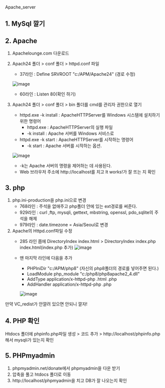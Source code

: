 Apache_server

## 1. MySql 깔기

## 2. Apache
1. Apachelounge.com 다운로드
2. Apach24 폴더 > conf 폴더 > httpd.conf 파일
   * 37라인 : Define SRVROOT "c:/APM/Apache24" (경로 수정)
     
   ![image](https://github.com/kdahun/Apache_server/assets/101082485/39304f09-9307-4855-9a5a-1d333583f1e2)

   * 60라인 : Listen 80(확인 하기)
3. Apach24 폴더 > conf 폴더 > bin 폴더를 cmd를 관리자 권한으로 열기
   * httpd.exe -k install : ApacheHTTPServer를 Windows 시스템에 설치하기 위한 명령어
       - httpd.exe : ApacheHTTPServer의 실행 파일
       - -k install : Apache 서버를 Windows 서비스로
   * httpd.exe -k start : ApacheHTTPServer를 시작하는 명령어
     - -k start : Apache 서버를 시작하는 옵션.
       
   ![image](https://github.com/kdahun/Apache_server/assets/101082485/9f1cbc24-f02c-4007-ab02-a3e30ac1ef65)

   * -k는 Apache 서버의 명령을 제어하는 데 사용된다.
   * Web 브라우저 주소에 http://localhost를 치고 It works!가 잘 뜨는 지 확인


## 3. php
1. php.ini-production을 php.ini으로 변경
   * 768라인 : 주석을 없애주고 php폴더 안에 있는 ext경로를 써준다.
   * 929라인 : curl ,ftp, mysqli, gettext, mbstring, openssl, pdo_sqlite의 주석을 해제
   * 979라인 : date.timezone = Asia/Seoul로 변경
2. Apache의 Httpd.conf파일 수정
   * 285 라인 쯤에 DirectoryIndex index.html > DirectoryIndex index.php index.html(index.php 추가)
  ![image](https://github.com/kdahun/Apache_server/assets/101082485/62f4fe79-a4b6-4778-bfdd-ba00eb652ab9)

     
   * 맨 마지막 라인에 다음을 추가
       - PHPIniDir "c:/APM/php8" (자신의 php8폴더의 경로를 넣어주면 된다.)
       - LoadModule php_module "c:/php8/php8apache2_4.dll"
       - AddType application/x-httpd-php .html .php
       - AddHandler application/x-httpd-php .php

     ![image](https://github.com/kdahun/Apache_server/assets/101082485/99f5ac97-7d76-45d7-9364-a396fc5f7661)

    
만약 VC_redist가 안깔려 있으면 안되니 깔자!

## 4. PHP 확인
Htdocs 폴더에 phpinfo.php파일 생성 > <?php phpinfo() ?> 코드 추가 > http://localhost/phpinfo.php해서 mysqli가 있는지 확인

## 5. PHPmyadmin
1. phpmyadmin.net/donate에서 phpmyadmin을 다운 받기
2. 압축을 풀고 htdocs 폴더로 이동
3. http://localhost/phpmyadmin을 치고 DB가 잘 나오는지 확인
